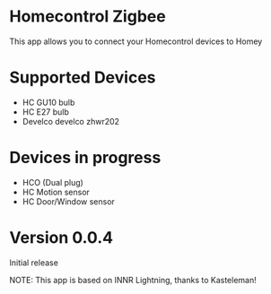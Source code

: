 # Homecontrol Zigbee

This app allows you to connect your Homecontrol devices to Homey

# Supported Devices

* HC GU10 bulb
* HC E27 bulb
* Develco develco zhwr202

# Devices in progress

* HCO (Dual plug)
* HC Motion sensor
* HC Door/Window sensor

# Version 0.0.4
Initial release

NOTE: This app is based on INNR Lightning, thanks to Kasteleman!
